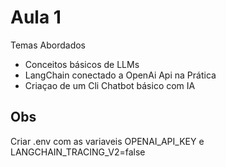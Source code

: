 # Aula 1 
Temas Abordados
- Conceitos básicos de LLMs
- LangChain conectado a OpenAi Api na Prática
- Criaçao de um Cli Chatbot básico com IA 
## Obs 
Criar .env com as variaveis OPENAI_API_KEY e LANGCHAIN_TRACING_V2=false